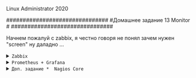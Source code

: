 
Linux Administrator 2020

   ###############################
   #Домашнее задание 13 Monitor  #
   ###############################


Начнем пожалуй с zabbix, я честно говоря не понял зачем нужен "screen" ну даладно ...


<details>
<summary><code>Zabbix</code></summary>


Поднял вм, поставил CentOS7, и установил забикс по инструкции <code>https://www.zabbix.com/ru/download?zabbix=5.0&os_distribution=red_hat_enterprise_linux&os_version=7&db=mysql&ws=nginx</code>

Сервер у меня имеет ip адрес "10.0.18.84"
БД выбрал mysql, а веб сервер на базе "nginx"



На клиенте, это уже другая CentOS7 поставил забикс агента <code>yum install zabbix-agent</code>

и привел конфиг вот к такому виду

```

PidFile=/var/run/zabbix/zabbix_agentd.pid
LogFile=/var/log/zabbix/zabbix_agentd.log
LogFileSize=0
Server=10.0.18.78
ServerActive=10.0.18.78
Hostname=otus-zabbix-agent
Include=/etc/zabbix/zabbix_agentd.d/*.conf
```

```
[root@ms001-cent77 zabbix]# systemctl enable --now zabbix-agent
Created symlink from /etc/systemd/system/multi-user.target.wants/zabbix-agent.service to /usr/lib/systemd/system/zabbix-agent.service.
[root@ms001-cent77 zabbix]# 

```
проверяем наш юнит

<p align="center"><img src="https://raw.githubusercontent.com/Kostyuk-Ruslan/otus-linux/master/work15_Monitor/photo_zabbix/2.JPG"></p>



И переходим на на наш свежоиспеченный, девственный сервер http://10.0.18.78

<p align="center"><img src="https://raw.githubusercontent.com/Kostyuk-Ruslan/otus-linux/master/work15_Monitor/photo_zabbix/1.JPG"></p>


Далее добавляем нашего клиента Настройка --> Узлы сети --> Создать узел сети


<p align="center"><img src="https://raw.githubusercontent.com/Kostyuk-Ruslan/otus-linux/master/work15_Monitor/photo_zabbix/3.JPG"></p>

Ну там по мелочи еще добавил шаблонов, в итоге данные пошли, сервер его увидел

<p align="center"><img src="https://raw.githubusercontent.com/Kostyuk-Ruslan/otus-linux/master/work15_Monitor/photo_zabbix/4.JPG"></p>


И того у нас 1 локальный сервер и 1 удаленный zabbix-agent

<p align="center"><img src="https://raw.githubusercontent.com/Kostyuk-Ruslan/otus-linux/master/work15_Monitor/photo_zabbix/5.JPG"></p>


Ну а дальше все просто, пошли делать комплексный экран: Мониторинг -> Комплексные экраны --> Создать комплексный экран


<p align="center"><img src="https://raw.githubusercontent.com/Kostyuk-Ruslan/otus-linux/master/work15_Monitor/photo_zabbix/17.PNG"></p>


Получилось примерно так, постарался выделить основные показатели, те что были в условии задачи ( память, процессор, диск, сеть )


<p align="center"><img src="https://raw.githubusercontent.com/Kostyuk-Ruslan/otus-linux/master/work15_Monitor/photo_zabbix/15.PNG"></p>

Полный вывод:

<p align="center"><img src="https://raw.githubusercontent.com/Kostyuk-Ruslan/otus-linux/master/work15_Monitor/photo_zabbix/14.PNG"></p>


</details>


<details>
<summary><code>Prometheus + Grafana</code></summary>

Будем поднимать данный мониторинг в docker-compose, я его слега кастомизировал

```
version: '3.3'

networks:
  net:

#volumes:
#  bash: {}
  
services:
    
  grafana:
    image: grafana/grafana:7.1.1
    container_name: 'grafana'
    restart: always
    networks:
      - net
    depends_on:
      - prometheus
    user: ${ROOT}
    environment:
      - GF_SECURITY_ADMIN_USER=admin
      - GF_SECURITY_ADMIN_PASSWORD=ufhltvfhby
    ports:
      - 3000:3000
    volumes:
      - ./grafana/data:/var/lib/grafana 
      - ./grafana/data/plugins:/var/lib/grafana/plugins 
      - ./grafana/data:/var/lib/grafana
#      - ./grafana/conf/ldap.toml:/etc/grafana/ldap.toml
      - ./grafana/conf/grafana.ini:/etc/grafana/grafana.ini
      - ./history/grafana_history/.bash_history:/root/.bash_history
    healthcheck:
      test: ["CMD", "curl", "-f", "http://10.0.18.83:3000"]
      interval: 5s
      timeout: 1s
      retries: 5
    environment:
      - TZ=Europe/Moscow


  prometheus:
    image: prom/prometheus:v2.20.0
    container_name: prometheus
    restart: always
    networks:
      - net
    user: ${ROOT}
    ports:
      - 9090:9090
    command:
      - --config.file=/etc/prometheus/prometheus.yml
      - --web.console.templates=/etc/prometheus/consoles
      - --web.console.libraries=/etc/prometheus/console_libraries
      - --web.enable-admin-api
      - --web.enable-lifecycle  
      - --storage.tsdb.retention=10d 
    volumes:
      - ./prometheus/prometheus.yml:/etc/prometheus/prometheus.yml
      - ./prometheus/alert.rules.yml:/etc/prometheus/alert.rules.yml
      - ./history/prometheus_history/.ash_history:/root/.ash_history
    depends_on:
      - cadvisor
    environment:
      - TZ=Europe/Moscow

 cadvisor: 
    image: google/cadvisor:latest
    container_name: cadvisor
  cadvisor:
    image: google/cadvisor:latest
    container_name: cadvisor
    restart: always
    networks:
      - net
    ports:
      - 8080:8080
    volumes:
      - /:/rootfs:ro
      - /var/run:/var/run:rw
      - /sys:/sys:ro
      - /var/lib/docker/:/var/lib/docker:ro

  node-exporter:
    image: prom/node-exporter:latest
    container_name: node-exporter
    restart: always
    networks:
      - net
    user: ${ROOT}
    ports:
      - "9100:9100"
    user: root
    volumes:
      - /proc:/host/proc:ro
      - /sys:/host/sys:ro
      - /:/rootfs:ro
      - /run/dbus/system_bus_socket:/var/run/dbus/system_bus_socket:ro 
      - ./history/node_history/.ash_history:/root/.ash_history
    command:
      - '--path.procfs=/host/proc'
      - '--path.sysfs=/host/sys'
      - '--collector.systemd' 
      - '--collector.loadavg'
      - '--collector.filesystem.ignored-mount-points'
      - '^/(sys|proc|dev|host|etc|rootfs/var/lib/docker/containers|rootfs/var/lib/docker/overlay2|rootfs/run/docker/netns|rootfs/var/lib/docker/aufs)($$|/)'


  alertmanager:
    image: prom/alertmanager:latest
    container_name: alertmanager
    restart: always
    networks:
      - net
    depends_on:
      - prometheus
#    privileged: true
    volumes:
      - /etc/localtime:/etc/localtime:ro
      - ./alertmanager/alertmanager.yml:/etc/alertmanager/alertmanager.yml
    command:
      - '--config.file=/etc/alertmanager/alertmanager.yml'
      - '--storage.path=/alertmanager'
    ports:
      - '9093:9093'
    environment:
      - TZ=Europe/Moscow


```

Поднимаем "docker-compose up -d" и проверяем

<p align="center"><img src="https://raw.githubusercontent.com/Kostyuk-Ruslan/otus-linux/master/work15_Monitor/photo_prometheus/1.JPG"></p>


И заходим на наш чистый сервер 10.0.18.83:9090

<p align="center"><img src="https://raw.githubusercontent.com/Kostyuk-Ruslan/otus-linux/master/work15_Monitor/photo_prometheus/2.JPG"></p> 


Добавим нашу ноду в конфиг прометеуса


```
          - job_name: 'ms001-elk-test01'  
          static_configs:
            - targets: ['10.0.18.88:9100']
```

и проверим наш таргет

<p align="center"><img src="https://raw.githubusercontent.com/Kostyuk-Ruslan/otus-linux/master/work15_Monitor/photo_prometheus/3.JPG"></p>

Он вылетел с ошибкой, что естественно, будем ставить  на нашу ноду "ms001-elk-test01" exporter

На тачке 10.0.18.88 (он же будет у нас клиентом)  установил node-exporter, по факту это тот же docker-compose.override.ym, плюс прометеус там, что бы можно было подцепить к графане, но это будет дальше


```

version: '3.3'

volumes:
 ssl_data:


services:
 prometheus:
  image: prom/prometheus
  container_name: prometheus
  restart: always
  ports:
   - '9090:9090'
  volumes:
   - ./prometheus/prometheus.yml:/etc/prometheus/prometheus.yml
   - ./prometheus/data:/prometheus:rw
  command:
   - '--config.file=/etc/prometheus/prometheus.yml'
   - '--storage.tsdb.path=/prometheus'
   - '--storage.tsdb.retention=365d'

 node-exporter:
  image: prom/node-exporter:latest
  user: root
  ports:
   - '9100:9100'
  volumes:
   - /proc:/host/proc:ro
   - /sys:/host/sys:ro
   - /:/rootfs:ro
  command:
   - '--path.procfs=/host/proc'
   - '--path.sysfs=/host/sys'
   - '--collector.filesystem.ignored-mount-points'
   - '^/(sys|proc|dev|host|etc|rootfs/var/lib/docker/containers|rootfs/var/lib/docker/overlay2|rootfs/run/docker/netns|rootfs/var/lib/docker/aufs)($$|/)'

 cadvisor:
  image: google/cadvisor:latest
  privileged: true
  volumes:
   - '/:/rootfs:ro'
   - '/var/run:/var/run:rw'
   - '/cgroup:/sys/fs/cgroup:ro'
   - '/var/lib/docker/:/var/lib/docker:ro'
#   - '/sys/fs/cgroup/cpu,cpuacct:/sys/fs/cgroup/cpuacct,cpu:rw'
  ports:
   - '8181:8080'

```

После того как поднялся docker-compose, проверяем доступность метрик на клиенте на порту нашего экспортера "9100"

<p align="center"><img src="https://raw.githubusercontent.com/Kostyuk-Ruslan/otus-linux/master/work15_Monitor/photo_prometheus/4.JPG"></p>

теперь снова отправляемся на сервер и смотрим наш тагерт, он теперь в "UP"

<p align="center"><img src="https://raw.githubusercontent.com/Kostyuk-Ruslan/otus-linux/master/work15_Monitor/photo_prometheus/5.JPG"></p>

Ну что же это не может не радовать, теперь отбираем метрики в прометеусе по (CPU,DISK,RAM,NETWORK)

Метрика по диску sda

<p align="center"><img src="https://raw.githubusercontent.com/Kostyuk-Ruslan/otus-linux/master/work15_Monitor/photo_prometheus/6.JPG"></p>

<p align="center"><img src="https://raw.githubusercontent.com/Kostyuk-Ruslan/otus-linux/master/work15_Monitor/photo_prometheus/7.JPG"></p>

RAM: Мне показалось это основная из понятных мне

<p align="center"><img src="https://raw.githubusercontent.com/Kostyuk-Ruslan/otus-linux/master/work15_Monitor/photo_prometheus/8.JPG"></p>

SWAP:

<p align="center"><img src="https://raw.githubusercontent.com/Kostyuk-Ruslan/otus-linux/master/work15_Monitor/photo_prometheus/9.JPG"></p>


NETWORK: хотел траффиек показать, но его что то не нашел

<p align="center"><img src="https://raw.githubusercontent.com/Kostyuk-Ruslan/otus-linux/master/work15_Monitor/photo_prometheus/10.JPG"></p>

Ну что же в добавок попробуем подцепить нашу ноду клиента к графане

Так как графана на том же сервере, то просто переходим на 3000 порт,поднят из docker-compose, который я указал в начале пароль по умолчанию admin/admin

<p align="center"><img src="https://raw.githubusercontent.com/Kostyuk-Ruslan/otus-linux/master/work15_Monitor/photo_grafana/11.JPG"></p>

Попадаем в пустую графану

<p align="center"><img src="https://raw.githubusercontent.com/Kostyuk-Ruslan/otus-linux/master/work15_Monitor/photo_grafana/12.JPG"></p>

ДЛя начала необходимо добавишь нашу ноду, переходим  в Configuration --> DataSource

<p align="center"><img src="https://raw.githubusercontent.com/Kostyuk-Ruslan/otus-linux/master/work15_Monitor/photo_grafana/13.JPG"></p>

и заполняем адрес нашей ноды

<p align="center"><img src="https://raw.githubusercontent.com/Kostyuk-Ruslan/otus-linux/master/work15_Monitor/photo_grafana/14.JPG"></p>

После этого делаем save test, все прошло успешно, теперь необходимо добавить dadshboard, я пошел сюда "https://grafana.com/grafana/dashboards/11074"
и импортировал .json файл в графану "Node Exporter for Prometheus Dashboard EN v20200628" (Manage --> Import ) после успешного импорта, я назвал дашбоард своим ФИО Kostyuk_Ruslan, на фото  видно

<p align="center"><img src="https://raw.githubusercontent.com/Kostyuk-Ruslan/otus-linux/master/work15_Monitor/photo_grafana/15.JPG"></p>
<p align="center"><img src="https://raw.githubusercontent.com/Kostyuk-Ruslan/otus-linux/master/work15_Monitor/photo_grafana/16.JPG"></p>
<p align="center"><img src="https://raw.githubusercontent.com/Kostyuk-Ruslan/otus-linux/master/work15_Monitor/photo_grafana/17.JPG"></p>


Все не влезло, поэтому разбил.


Ну и для доп. задания * опишу nagios core


</details>

<details>
<summary><code>Доп. задание *  Nagios Core</code></summary>


Приведу пример нагиоса, тот что мы используем на работе, все никак не обновимся )

<p align="center"><img src="https://raw.githubusercontent.com/Kostyuk-Ruslan/otus-linux/master/work15_Monitor/photo_nagios/1.JPG"></p>

Наши красные и зеленые узлы

<p align="center"><img src="https://raw.githubusercontent.com/Kostyuk-Ruslan/otus-linux/master/work15_Monitor/photo_nagios/2.JPG"></p>

Выбрал хост со стандартными метриками, мониторятся (CPU,RAM,NET,DISK,SWAP и некоторые демоны )

<p align="center"><img src="https://raw.githubusercontent.com/Kostyuk-Ruslan/otus-linux/master/work15_Monitor/photo_nagios/3.JPG"></p>

Графики некоторых метрик

<p align="center"><img src="https://raw.githubusercontent.com/Kostyuk-Ruslan/otus-linux/master/work15_Monitor/photo_nagios/4.JPG"></p>

<p align="center"><img src="https://raw.githubusercontent.com/Kostyuk-Ruslan/otus-linux/master/work15_Monitor/photo_nagios/5.JPG"></p>

<p align="center"><img src="https://raw.githubusercontent.com/Kostyuk-Ruslan/otus-linux/master/work15_Monitor/photo_nagios/6.JPG"></p>

Настройки со стороны сервера:

```
define service{
        use                     smart-home-service,srv-pnp
        host_name               sh001-gw1.nes.lan
        service_description     Usage CPU
        check_command           check_nrpe!check_cpu
        }

define service{
        use                     smart-home-service,srv-pnp
        host_name               sh001-gw1.nes.lan
        service_description     Usage RAM
        check_command           check_nrpe!check_ram
        }

define service{
        use                     smart-home-service,srv-pnp
        host_name               sh001-gw1.nes.lan
        service_description     Partition /
        check_command           check_nrpe!check_hda1
        }
        
define service{
        use                     smart-home-service,srv-pnp
        host_name               sh001-gw1.nes.lan
        service_description     Partition /boot
        check_command           check_nrpe!check_hda0
        }
        
define service{
        use                     smart-home-service,srv-pnp
        host_name               sh001-gw1.nes.lan
        service_description     Partition swap
        check_command           check_nrpe!check_swap
        }

define service{
        use                     smart-home-service,srv-pnp
        host_name               sh001-gw1.nes.lan
        service_description     Users loged in
        check_command           check_nrpe!check_users
        }
        
define service{
        use                     smart-home-service,srv-pnp
        host_name               sh001-gw1.nes.lan
        service_description     Processes Total
        check_command           check_nrpe!check_total_procs
        }
        
define service{
        use                     smart-home-service,srv-pnp
        host_name               sh001-gw1.nes.lan
        service_description     Processes Zombie
        check_command           check_nrpe!check_zombie_procs
        }
        
define service{
        use                     smart-home-service,srv-pnp
        host_name               sh001-gw1.nes.lan
        service_description     Process Fail2ban
        check_command           check_nrpe!check_proc_fail2ban
        }
        
define service{
        use                     smart-home-service,srv-pnp
        host_name               sh001-gw1.nes.lan
        service_description     Process SSH
        check_command           check_nrpe!check_proc_ssh
        }
        
define service{
        use                     smart-home-service,srv-pnp
        host_name               sh001-gw1.nes.lan
        service_description     Process NTP
        check_command           check_nrpe!check_proc_ntp
        }
        
define service{
        use                     smart-home-service,srv-pnp
        host_name               sh001-gw1.nes.lan
        service_description     Bandwidth vlan10
        check_command           check_snmp_netint_bw_linux!vlan10!7!9
#        check_command           check_nrpe!check_vlan10

        }
        
define service{
        use                     smart-home-service,srv-pnp
        host_name               sh001-gw1.nes.lan
        service_description     Bandwidth vlan20
        check_command           check_snmp_netint_bw_linux!vlan20!7!9
#        check_command           check_nrpe!check_vlan20
        }
        
define service{
        use                     smart-home-service,srv-pnp
        host_name               sh001-gw1.nes.lan
        service_description     Bandwidth tun0
        check_command           check_snmp_netint_bw_linux!tun0!7!9
        }



```



</details>
